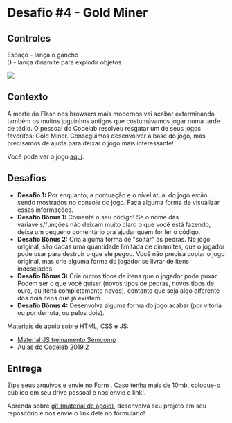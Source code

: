 # Desafio #4 - Gold Miner

## Controles
Espaço - lança o gancho<br />
D - lança dinamite para explodir objetos

<img src='https://i.imgur.com/wdbDznm.png'>

## Contexto

A morte do Flash nos browsers mais modernos vai acabar exterminando também os muitos joguinhos antigos que costumávamos jogar numa tarde de tédio. O pessoal do Codelab resolveu resgatar um de seus jogos favoritos: Gold Miner. Conseguimos desenvolver a base do jogo, mas precisamos de ajuda para deixar o jogo mais interessante!

Você pode ver o jogo <a href="https://gold-miner-codelab.netlify.app/">aqui</a>.

## Desafios

- **Desafio 1:** Por enquanto, a pontuação e o nível atual do jogo estão sendo mostrados no console do jogo. Faça alguma forma de visualizar essas informações.
- **Desafio Bônus 1:** Comente o seu código! Se o nome das variáveis/funções não deixam muito claro o que você está fazendo, deixe um pequeno comentário pra ajudar quem for ler o código.
- **Desafio Bônus 2:** Cria alguma forma de "soltar" as pedras. No jogo original, são dadas uma quantidade limitada de dinamites, que o jogador pode usar para destruir o que ele pegou. Você não precisa copiar o jogo original, mas crie alguma forma do jogador se livrar de itens indesejados.
- **Desafio Bônus 3:** Crie outros tipos de itens que o jogador pode puxar. Podem ser o que você quiser (novos tipos de pedras, novos tipos de ouro, ou itens completamente novos), contanto que seja algo diferente dos dois itens que já existem.
- **Desafio Bônus 4:** Desenvolva alguma forma do jogo acabar (por vitória ou por derrota, ou pelos dois).

Materiais de apoio sobre HTML, CSS e JS:
  - <a href = 'https://ucl-sanca.xyz/Web-Development-Studies'>Material JS treinamento Semcomp</a>
  - <a href = 'https://ucl-sanca.xyz/aulas-codelab'> Aulas do Codeleb 2019.2 </a>
## Entrega
Zipe seus arquivos e envie no <a href = 'https://forms.gle/wwq4AJ7qmHNzDnN99'> Form </a>. Caso tenha mais de 10mb, coloque-o público em seu drive pessoal e nos envie o link!.

Aprenda sobre <a href = 'https://www.youtube.com/watch?v=r9Kauz9B4i8'>git (material de apoio)</a>, desenvolva seu projeto em seu repositório e nos envie o link dele no formulário!

